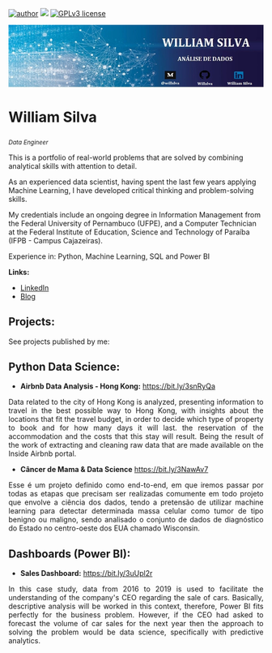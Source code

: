 [![author](https://img.shields.io/badge/author-williamsilva-red.svg)](https://www.linkedin.com/in/william-silva-a4489621a/) [![](https://img.shields.io/badge/python-3.9.7+-blue.svg)](https://www.python.org/downloads/release/python-397/) [![GPLv3 license](https://img.shields.io/badge/License-GPLv3-blue.svg)](http://perso.crans.org/besson/LICENSE.html)

<p align="center">
  <img src="banner.jpg" >
</p>

# William Silva
<sub>*Data Engineer*</sub>

This is a portfolio of real-world problems that are solved by combining analytical skills with attention to detail.

As an experienced data scientist, having spent the last few years applying Machine Learning, I have developed critical thinking and problem-solving skills.

My credentials include an ongoing degree in Information Management from the Federal University of Pernambuco (UFPE), and a Computer Technician at the Federal Institute of Education, Science and Technology of Paraíba (IFPB - Campus Cajazeiras).

Experience in: Python, Machine Learning, SQL and Power BI


**Links:**
* [LinkedIn](https://www.linkedin.com/in/william-silva-a4489621a/)
* [Blog](https://chuvadedados.wixsite.com/my-site)


## Projects:
See projects published by me:

## Python Data Science:
* **Airbnb Data Analysis - Hong Kong:** https://bit.ly/3snRyQa
<p align="justify"> Data related to the city of Hong Kong is analyzed, presenting information to travel in the best possible way to Hong Kong, with insights about the locations that fit the travel budget, in order to decide which type of property to book and for how many days it will last. the reservation of the accommodation and the costs that this stay will result. Being the result of the work of extracting and cleaning raw data that are made available on the Inside Airbnb portal.
</p>


* **Câncer de Mama & Data Science** https://bit.ly/3NawAv7
<p align="justify"> Esse é um projeto definido como end-to-end, em que iremos passar por todas as etapas que precisam ser realizadas comumente em todo projeto que envolve a ciência dos dados, tendo a pretensão de utilizar machine learning para detectar determinada massa celular como tumor de tipo benigno ou maligno, sendo analisado o conjunto de dados de diagnóstico do Estado no centro-oeste dos EUA chamado Wisconsin.</p>



## Dashboards (Power BI):
* **Sales Dashboard:** https://bit.ly/3uUpl2r 
<p align="justify"> In this case study, data from 2016 to 2019 is used to facilitate the understanding of the company's CEO regarding the sale of cars. Basically, descriptive analysis will be worked in this context, therefore, Power BI fits perfectly for the business problem. However, if the CEO had asked to forecast the volume of car sales for the next year then the approach to solving the problem would be data science, specifically with predictive analytics.
</p>
